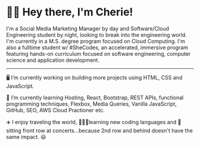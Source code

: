 <h1>👋🏾 Hey there, I'm Cherie!</h1>

<body> 

I'm a Social Media Marketing Manager by day and Software/Cloud Engineering student by night, looking to break into the engineering world. I'm currently in a M.S. degree program focused on Cloud Computing. I'm also a fulltime student w/ #SheCodes, an accelerated, immersive program featuring hands-on curriculum focused on software engineering, computer science and application development.

<hr>
<p>
🖥 I’m currently working on building more projects using HTML, CSS and JavaScript.
</p>

<p>
📓 I’m currently learning Hosting, React, Bootstrap, REST APIs, functional programming techniques, Flexbox, Media Queries, Vanilla JavaScript, GitHub, SEO, AWS Cloud Practioner etc.
</p>

<p>
✈️ I enjoy traveling the world, 👩🏽‍💻learning new coding languages and 🎫sitting front row at concerts...because 2nd row and behind doesn't have the same impact. 😃
</p>
</body>

